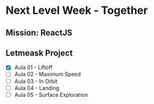 # Next Level Week - Together
## Mission: ReactJS
## Letmeask Project

- [x] Aula 01 - Liftoff
- [ ] Aula 02 - Maximum Speed
- [ ] Aula 03 - In Orbit
- [ ] Aula 04 - Landing
- [ ] Aula 05 - Surface Exploration